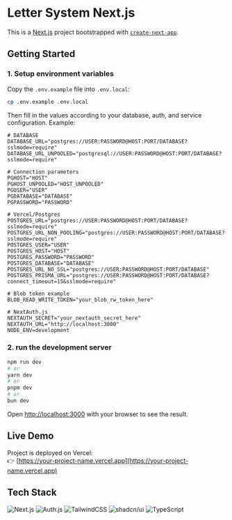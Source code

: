 # Letter System Next.js

This is a [Next.js](https://nextjs.org) project bootstrapped with [`create-next-app`](https://nextjs.org/docs/app/api-reference/cli/create-next-app).

## Getting Started

### 1. Setup environment variables

Copy the `.env.example` file into `.env.local`:

```bash
cp .env.example .env.local
```
Then fill in the values according to your database, auth, and service configuration. Example:
```
# DATABASE
DATABASE_URL="postgres://USER:PASSWORD@HOST:PORT/DATABASE?sslmode=require"
DATABASE_URL_UNPOOLED="postgresql://USER:PASSWORD@HOST:PORT/DATABASE?sslmode=require"

# Connection parameters
PGHOST="HOST"
PGHOST_UNPOOLED="HOST_UNPOOLED"
PGUSER="USER"
PGDATABASE="DATABASE"
PGPASSWORD="PASSWORD"

# Vercel/Postgres
POSTGRES_URL="postgres://USER:PASSWORD@HOST:PORT/DATABASE?sslmode=require"
POSTGRES_URL_NON_POOLING="postgres://USER:PASSWORD@HOST:PORT/DATABASE?sslmode=require"
POSTGRES_USER="USER"
POSTGRES_HOST="HOST"
POSTGRES_PASSWORD="PASSWORD"
POSTGRES_DATABASE="DATABASE"
POSTGRES_URL_NO_SSL="postgres://USER:PASSWORD@HOST:PORT/DATABASE"
POSTGRES_PRISMA_URL="postgres://USER:PASSWORD@HOST:PORT/DATABASE?connect_timeout=15&sslmode=require"

# Blob token example
BLOB_READ_WRITE_TOKEN="your_blob_rw_token_here"

# NextAuth.js
NEXTAUTH_SECRET="your_nextauth_secret_here"
NEXTAUTH_URL="http://localhost:3000"
NODE_ENV=development
```

### 2. run the development server

```bash
npm run dev
# or
yarn dev
# or
pnpm dev
# or
bun dev
```

Open [http://localhost:3000](http://localhost:3000) with your browser to see the result.

## Live Demo

Project is deployed on Vercel:  
👉 [https://your-project-name.vercel.app](https://your-project-name.vercel.app)

## Tech Stack

![Next.js](https://img.shields.io/badge/Next.js-black?logo=next.js&logoColor=white)
![Auth.js](https://img.shields.io/badge/Auth.js-000?logo=auth0&logoColor=white)
![TailwindCSS](https://img.shields.io/badge/TailwindCSS-38B2AC?logo=tailwind-css&logoColor=white)
![shadcn/ui](https://img.shields.io/badge/shadcn%2Fui-000000?logo=storybook&logoColor=white)
![TypeScript](https://img.shields.io/badge/TypeScript-3178C6?logo=typescript&logoColor=white)
